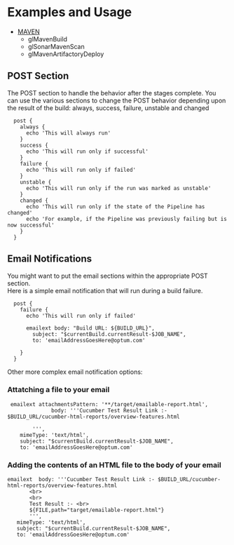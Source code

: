 # Examples and Usage


- [MAVEN](./MAVEN.md)
    -  glMavenBuild
    -  glSonarMavenScan
    -  glMavenArtifactoryDeploy   


## POST Section
The POST section to handle the behavior after the stages complete.  You can use the various sections to change the POST behavior depending upon the result of the build: always, success, failure, unstable and changed


      post {
        always {
          echo 'This will always run'
        }
        success {
          echo 'This will run only if successful'
        }
        failure {
          echo 'This will run only if failed'
        }
        unstable {
          echo 'This will run only if the run was marked as unstable'
        }
        changed {
          echo 'This will run only if the state of the Pipeline has changed'
          echo 'For example, if the Pipeline was previously failing but is now successful'
        }
      }
 

## Email Notifications
You might want to put the email sections within the appropriate POST section.<br>
Here is a simple email notification that will run during a build failure.

      post {
        failure {
          echo 'This will run only if failed'
          
          emailext body: "Build URL: ${BUILD_URL}",
            subject: "$currentBuild.currentResult-$JOB_NAME",
            to: 'emailAddressGoesHere@optum.com'
            
        }
      }

Other more complex email notification options:<br>
### Attatching a file to your email

     emailext attachmentsPattern: '**/target/emailable-report.html',  
                  body: '''Cucumber Test Result Link :- $BUILD_URL/cucumber-html-reports/overview-features.html
                  
            ''', 
        mimeType: 'text/html',
        subject: "$currentBuild.currentResult-$JOB_NAME", 
        to: 'emailAddressGoesHere@optum.com'
   
   
### Adding the contents of an HTML file to the body of your email

    emailext  body: '''Cucumber Test Result Link :- $BUILD_URL/cucumber-html-reports/overview-features.html
           <br>
           <br>
           Test Result :- <br>
           ${FILE,path="target/emailable-report.html"}
           ''', 
       mimeType: 'text/html',
       subject: "$currentBuild.currentResult-$JOB_NAME", 
       to: 'emailAddressGoesHere@optum.com'           
  
            
